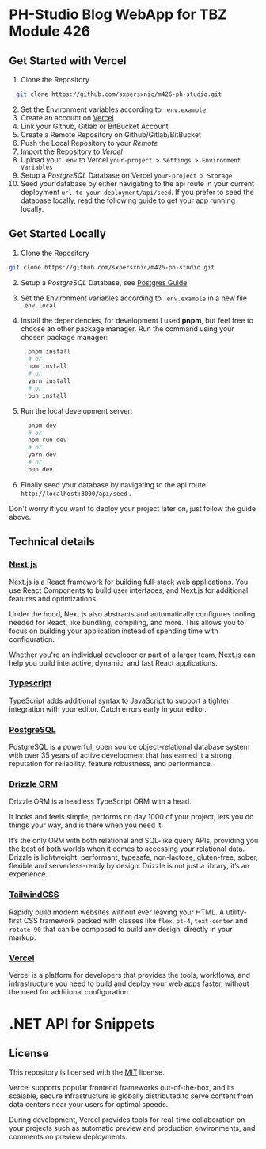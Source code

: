# PH-Studio Blog WebApp for TBZ Module 426

## Get Started with Vercel

1. Clone the Repository 
  
  ```sh
    git clone https://github.com/sxpersxnic/m426-ph-studio.git
  ```

2. Set the Environment variables according to `.env.example`
3. Create an account on [Vercel](https://vercel.com/login)
4. Link your Github, Gitlab or BitBucket Account.
5. Create a Remote Repository on Github/Gitlab/BitBucket
6. Push the Local Repository to your *Remote*
7. Import the Repository to *Vercel*
8. Upload your `.env` to Vercel `your-project > Settings > Environment Variables`
9. Setup a *PostgreSQL* Database on Vercel `your-project > Storage`
10. Seed your database by either navigating to the api route in your current deployment `url-to-your-deployment/api/seed`.
    If you prefer to seed the database locally, read the following guide to get your app running locally.

## Get Started Locally

1. Clone the Repository

```sh
git clone https://github.com/sxpersxnic/m426-ph-studio.git
```

2. Setup a *PostgreSQL* Database, see [Postgres Guide](https://www.postgresql.org/docs/current/tutorial-start.html)
3. Set the Environment variables according to `.env.example` in a new file `.env.local`
4. Install the dependencies, for development I used **pnpm**, but feel free to choose an other package manager.
   Run the command using your chosen package manager:

   ```sh
     pnpm install
     # or
     npm install
     # or
     yarn install
     # or
     bun install
   ```

5. Run the local development server:

   ```sh
     pnpm dev
     # or
     npm run dev
     # or
     yarn dev
     # or
     bun dev
   ```

7. Finally seed your database by navigating to the api route `http://localhost:3000/api/seed` .

Don't worry if you want to deploy your project later on, just follow the guide above.

## Technical details

### [Next.js](https://nextjs.org)

Next.js is a React framework for building full-stack web applications. You use React Components to build user interfaces, and Next.js for additional features and optimizations.

Under the hood, Next.js also abstracts and automatically configures tooling needed for React, like bundling, compiling, and more. This allows you to focus on building your application instead of spending time with configuration.

Whether you're an individual developer or part of a larger team, Next.js can help you build interactive, dynamic, and fast React applications.

### [Typescript](https://typescriptlang.org/)

TypeScript adds additional syntax to JavaScript to support a tighter integration with your editor. Catch errors early in your editor.

### [PostgreSQL](https://postgresql.org/)

PostgreSQL is a powerful, open source object-relational database system with over 35 years of active development that has earned it a strong reputation for reliability, feature robustness, and performance.

### [Drizzle ORM](https://orm.drizzle.team)

Drizzle ORM is a headless TypeScript ORM with a head.

It looks and feels simple, performs on day 1000 of your project,
lets you do things your way, and is there when you need it.

It’s the only ORM with both relational and SQL-like query APIs, providing you the best of both worlds when it comes to accessing your relational data. Drizzle is lightweight, performant, typesafe, non-lactose, gluten-free, sober, flexible and serverless-ready by design. Drizzle is not just a library, it’s an experience.

### [TailwindCSS](https://tailwindcss.com)

Rapidly build modern websites without ever leaving your HTML.
A utility-first CSS framework packed with classes like `flex`, `pt-4`, `text-center` and `rotate-90` that can be composed to build any design, directly in your markup.

### [Vercel](https://vercel.com)

Vercel is a platform for developers that provides the tools, workflows, and infrastructure you need to build and deploy your web apps faster, without the need for additional configuration.

# .NET API for Snippets

## License

This repository is licensed with the [MIT](LICENSE) license.

Vercel supports popular frontend frameworks out-of-the-box, and its scalable, secure infrastructure is globally distributed to serve content from data centers near your users for optimal speeds.

During development, Vercel provides tools for real-time collaboration on your projects such as automatic preview and production environments, and comments on preview deployments.
